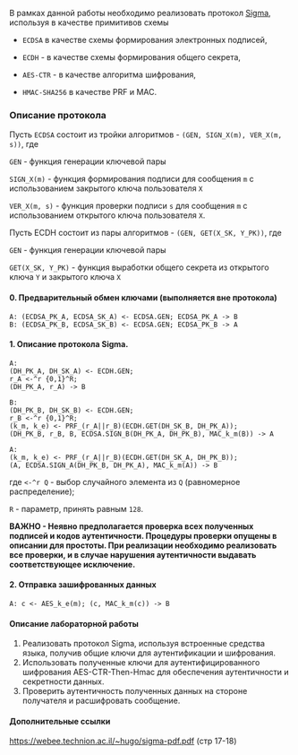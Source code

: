 В рамках данной работы необходимо реализовать протокол [Sigma](https://web.archive.org/web/20220303175328/https://webee.technion.ac.il/~hugo/sigma-pdf.pdf), используя в качестве примитивов схемы 

* `ECDSA` в качестве схемы формирования электронных подписей, 

* `ECDH` - в качестве схемы формирования общего секрета, 

* `AES-CTR` - в качестве алгоритма шифрования, 

* `HMAC-SHA256` в качестве PRF и MAC.

### Описание протокола

Пусть `ECDSA` состоит из тройки алгоритмов - `(GEN, SIGN_X(m), VER_X(m, s))`, где

`GEN` - функция генерации ключевой пары 

`SIGN_X(m)` - функция формирования подписи для сообщения `m` с использованием закрытого ключа пользователя `X`

`VER_X(m, s)` - функция проверки подписи `s` для сообщения `m` с использованием открытого ключа пользователя `X`.

Пусть ECDH состоит из пары алгоритмов - `(GEN, GET(X_SK, Y_PK))`, где

`GEN` - функция генерации ключевой пары 

`GET(X_SK, Y_PK)` - функция выработки общего секрета из открытого ключа `Y` и закрытого ключа `X`

#### 0. Предварительный обмен ключами (выполняется вне протокола)
```
A: (ECDSA_PK_A, ECDSA_SK_A) <- ECDSA.GEN; ECDSA_PK_A -> B
B: (ECDSA_PK_B, ECDSA_SK_B) <- ECDSA.GEN; ECDSA_PK_B -> A
```

#### 1. Описание протокола Sigma.

```
A: 
(DH_PK_A, DH_SK_A) <- ECDH.GEN; 
r_A <-^r {0,1}^R; 
(DH_PK_A, r_A) -> B

B: 
(DH_PK_B, DH_SK_B) <- ECDH.GEN; 
r_B <-^r {0,1}^R; 
(k_m, k_e) <- PRF_(r_A||r_B)(ECDH.GET(DH_SK_B, DH_PK_A)); 
(DH_PK_B, r_B, B, ECDSA.SIGN_B(DH_PK_A, DH_PK_B), MAC_k_m(B)) -> A

A: 
(k_m, k_e) <- PRF_(r_A||r_B)(ECDH.GET(DH_SK_A, DH_PK_B)); 
(A, ECDSA.SIGN_A(DH_PK_B, DH_PK_A), MAC_k_m(A)) -> B
```

где `<-^r Q` - выбор случайного элемента из `Q` (равномерное распределение);

`R` - параметр, принять равным `128`.

**ВАЖНО - Неявно предполагается проверка всех полученных подписей и кодов аутентичности. Процедуры проверки опущены в описании для простоты. При реализации необходимо реализовать все проверки, и в случае нарушения аутентичности выдавать соответствующее исключение.**

#### 2. Отправка зашифрованных данных

```
A: c <- AES_k_e(m); (c, MAC_k_m(c)) -> B
```

#### Описание лабораторной работы

1. Реализовать протокол Sigma, используя встроенные средства языка, получив общие ключи для аутентификации и шифрования.
2. Использовать полученные ключи для аутентифицированного шифрования AES-CTR-Then-Hmac для обеспечения аутентичности и секретности данных.
3. Проверить аутентичность полученных данных на стороне получателя и расшифровать сообщение.


#### Дополнительные ссылки
https://webee.technion.ac.il/~hugo/sigma-pdf.pdf (стр 17-18)

